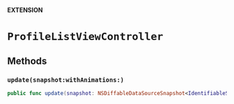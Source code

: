 **EXTENSION**

# `ProfileListViewController`

## Methods
### `update(snapshot:withAnimations:)`

```swift
public func update(snapshot: NSDiffableDataSourceSnapshot<IdentifiableSection, IdentifiableItem>, withAnimations: Bool = true)
```
